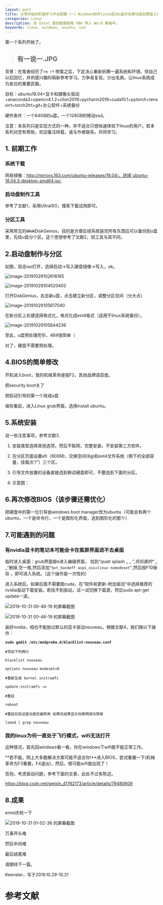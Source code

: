 ```yaml
---
layout: post
title: 从零开始的机器学习平台配置（一）Windows制作linux启动u盘并在移动固态硬盘上安装系统
categories: Linux
description: 将 Excel 里的数据使用 VBA 导入 Word 表格中。
keywords: linux, windows, ununtu, ssd
---
```




第一个系列开始了。




> ## 有一说一.JPG

背景：在笔者经历了`rm rf` 惨案之后，下定决心重新折腾一遍系统和环境，供自己以后回忆，并供感兴趣的萌新参考学习。力争易复现，少出毛病，让linux系统成为各位的重要武器。

目标：ubuntu18.04+显卡和摄像头驱动+anaconda3+opencv4.1.2+clion2019+pycharm2019+cuda10.1+pytorch+tensorrt+torch2trt+git+办公软件+系统备份

硬件条件：一个64GB的u盘，一个128GB的移动ssd。

注意：本系列只是实现方式的一种，并不适合只想快速体验下linux的用户。若本系列对您有帮助，欢迎备注转载，或与作者联系，共同学习。

## 1. 前期工作

### 系统下载

网易镜像：http://mirrors.163.com/ubuntu-releases/18.04/，选择`ubuntu-18.04.3-desktop-amd64.iso` 

### 启动盘制作工具

参考了文献1，采用UltraISO，搜索下载试用即可。

### 分区工具

采用常见的~~dick~~DiskGenius，目的是方便后续系统装完所有东西后可以备份到u盘里，先给u盘分个区。这个思想参考了文献2，但工具与其不同。

## 2.启动盘制作与分区

如图，双击iso打开，选择启动→写入硬盘镜像→写入，ok。

![image-20191029102616165](2019-10-29-ML%20on%20Linux%201%20-%20install%20OS.assets/image-20191029102616165.png)

![image-20191029104520402](2019-10-29-ML%20on%20Linux%201%20-%20install%20OS.assets/image-20191029104520402.png)

打开DiskGenius，右击新u盘，点击建立新分区，调整分区空间（分大点）

![image-20191029105617040](2019-10-29-ML%20on%20Linux%201%20-%20install%20OS.assets/image-20191029105617040.png)

在新分区上右键选择格式化，格式化成ext4格式（适用于linux系统备份）。

![image-20191029105844236](2019-10-29-ML%20on%20Linux%201%20-%20install%20OS.assets/image-20191029105844236.png)

至此，u盘预处理完毕，484很简单（

对了，硬盘不需要预处理。

## 4.BIOS的简单修改

开机进入boot，我的机械革命是按F2，其他品牌请百度。

把security boot关了

把启动引导的第一个改成u盘

保存重启，进入Linux grub界面，选择install ubuntu。

## 5.系统安装

说一些注意事项，参考文献3.

1. 安装类型选择其他选项，然后不联网，完整安装，不安装第三方软件。

2.  在分区页面设置efi（800M)，交换空间(8g)和ext4文件系统（剩下的全部容量，挂载点“/”）三个区。
3. 引导文件放置的设备直接选到移动硬盘即可，不要选到下面的分区。
4. 示意图：

## 6.再次修改BIOS（该步骤还需优化）

把硬盘中的第一位引导由windows boot manager改为ubuntu（可能会有两个ubuntu，一个是命令行，一个是图形化界面，选到图形化的那个）

## 7.可能遇到的问题

### 有nvidia显卡的笔记本可能会卡在紫屏界面进不去桌面

临时进入桌面：grub界面按e进入编辑界面， 找到“quiet splash _ _ _”,将后面的“_ _ _”删掉,空一格,然后添加`“$vt_handoff acpi_osi=linux nomodeset”`,然后按F10保存 ，即可进入系统。（这个操作是一次性的）

进入系统后，如果后面不需要跑cuda，在“软件和更新-附加驱动”中选择推荐的nvidia驱动下载安装。若找不到驱动，试一试切换下载源，然后sudo apt-get update一波。

![2019-10-31 00-46-19 的屏幕截图](2019-10-29-ML%20on%20Linux%201%20-%20install%20OS.assets/2019-10-31%2000-46-19%20%E7%9A%84%E5%B1%8F%E5%B9%95%E6%88%AA%E5%9B%BE.png)

![2019-10-31 00-46-19 的屏幕截图](2019-10-29-ML%20on%20Linux%201%20-%20install%20OS.assets/2019-10-31%2000-46-19%20%E7%9A%84%E5%B1%8F%E5%B9%95%E6%88%AA%E5%9B%BE-1572454271471.png)

装好nvidia，咱也不能放过默认的显卡驱动nouveau。根据文献4，我们做以下操作：

 **`sudo gedit /etc/modprobe.d/blacklist-nouveau.conf`**

`#添加下列两行`

`blacklist nouveau`

`options nouveau modeset=0`

`#重新生成 kernel initramfs`

`update-initramfs –u`

`#重启`

`reboot`

`#重启后验证驱动是否被禁用 如果无结果显示则表明成功禁用`

`lsmod | grep nouveau`

### 我的linux为何一直处于飞行模式，wifi无法打开

这种情况，首先回windows看一看，你在windows下wifi能不能正常工作。

**若不能，网上大多数解决方案可能不适合你!**进入BIOS，尝试重置一下(机械革命为F3重置，F4退出)，然后，很可能wifi就出现了！

否则，考虑驱动问题，参考下面的文章，此处不过多陈述。

https://blog.csdn.net/weixin_41762173/article/details/79480609

## 8.成果

emm庆祝一下

![2019-10-31 01-02-38 的屏幕截图](2019-10-29-ML%20on%20Linux%201%20-%20install%20OS.assets/2019-10-31%2001-02-38%20%E7%9A%84%E5%B1%8F%E5%B9%95%E6%88%AA%E5%9B%BE.png)

万事开头难

然后中间难

最后结尾难

请期待下一篇。

Keenster，写于2019.10.29-10.31

# 参考文献

[1]: https://blog.csdn.net/neptune4751/article/details/79146885	"win10下制作Ubuntu16.04的U盘安装盘"
[2]: https://www.cnblogs.com/lemos/p/8297071.html	"linux 系统全盘备份"
[3]: https://blog.csdn.net/weixin_44001854/article/details/84896333	"给移动硬盘装上LINUX全攻略"

[4]: https://blog.csdn.net/qq805934132/article/details/82909759	"Ubuntu禁用nouveau驱动"

